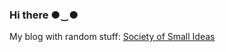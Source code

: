 ### Hi there ●‿●

My blog with random stuff: [Society of Small Ideas](https://czhroailsky.github.io/)

<!-- [Society of small ideas.](https://github.com/czhroailsky/czhroailsky/blob/master/images/git.png) -->

<!--
**czhroailsky/czhroailsky** is a ✨ _special_ ✨ repository because its `README.md` (this file) appears on your GitHub profile.

Here are some ideas to get you started:

- 🔭 I’m currently working on ...
- 🌱 I’m currently learning ...
- 👯 I’m looking to collaborate on ...
- 🤔 I’m looking for help with ...
- 💬 Ask me about ...
- 📫 How to reach me: ...
- 😄 Pronouns: ...
- ⚡ Fun fact: ...
-->
